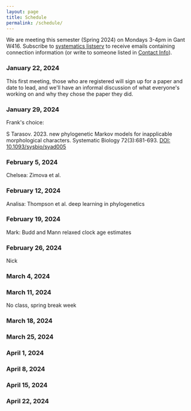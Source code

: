 ```yaml
---
layout: page
title: Schedule
permalink: /schedule/
---
```


We are meeting this semester (Spring 2024) on Mondays 3-4pm in Gant W416. Subscribe to [systematics listserv](/systseminar/listserv/) to receive emails containing connection information (or write to someone listed in [Contact Info](/systseminar/contact-info/)).

### January 22, 2024

This first meeting, those who are registered will sign up for a paper and date to lead, and we'll have an informal discussion of what everyone's working on and why they chose the paper they did.

### January 29, 2024

Frank's choice: 

S Tarasov. 2023. new phylogenetic Markov models for inapplicable morphological characters. Systematic Biology 72(3):681-693. [DOI: 10.1093/sysbio/syad005](https://doi.org/10.1093/sysbio/syad005)

### February 5, 2024

Chelsea: Zimova et al.  

### February 12, 2024

Analisa: Thompson et al. deep learning in phylogenetics

### February 19, 2024

Mark: Budd and Mann relaxed clock age estimates

### February 26, 2024

Nick

### March 4, 2024

### March 11, 2024

No class, spring break week

### March 18, 2024

### March 25, 2024

### April 1, 2024

### April 8, 2024
 
### April 15, 2024

### April 22, 2024


